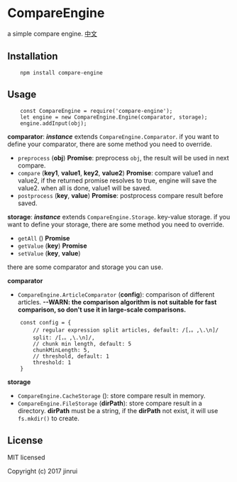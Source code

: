 # CompareEngine
a simple compare engine.
[中文](README_CN.md)

## Installation
```
    npm install compare-engine
```
## Usage
```
    const CompareEngine = require('compare-engine');
    let engine = new CompareEngine.Engine(comparator, storage);
    engine.addInput(obj);
```
__comparator__: ***instance*** extends `CompareEngine.Comparator`. if you want to define your comparator, there are some method you need to override.
* `preprocess` (__obj__) __Promise__: preprocess `obj`, the result will be used in next compare.
* `compare` (__key1__, __value1__, __key2__, __value2__) __Promise__: compare value1 and value2, if the returned promise resolves to true, engine will save the value2. when all is done, value1 will be saved.
* `postprocess` (__key__, __value__) __Promise__: postprocess compare result before saved.

__storage__: ***instance*** extends `CompareEngine.Storage`. key-value storage. if you want to define your storage, there are some method you need to override.
* `getAll` () __Promise__
* `getValue` (__key__) __Promise__
* `setValue` (__key__, __value__)

there are some comparator and storage you can use.

 __comparator__
* `CompareEngine.ArticleComparator` (__config__): comparison of different articles.
__--WARN: the comparison algorithm is not suitable for fast comparison, so don't use it in large-scale comparisons.__
```
    const config = {
        // regular expression split articles, default: /[，。,\.\n]/
        split: /[，。,\.\n]/,
        // chunk min length, default: 5
        chunkMinLength: 5,
        // threshold, default: 1
        threshold: 1
    }
```

 __storage__
* `CompareEngine.CacheStorage` (): store compare result in memory.
* `CompareEngine.FileStorage` (__dirPath__): store compare result in a directory. __dirPath__ must be a string, if the __dirPath__ not exist, it will use `fs.mkdir()` to create.

## License
MIT licensed

Copyright (c) 2017 jinrui
